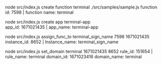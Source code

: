 node src/index.js create function terminal ./src/samples/sample.js 
function id: 7598 | function name: terminal

node src/index.js create app terminal-app  
app_id: 1671021435 | app_name: terminal-app

node src/index.js assign_func_to terminal_sign_name 7598 1671021435 
instance_id: 8652 | Instance_name: terminal_sign_name

node src/index.js set_domain terminal 1671021435 8652 
rule_id: 151654 |
rule_name: terminal
domain_id: 1671023416
domain_name: terminal